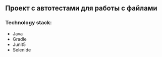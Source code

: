 ## Проект с автотестами для работы с файлами
### Technology stack:
- Java
- Gradle
- Junit5
- Selenide